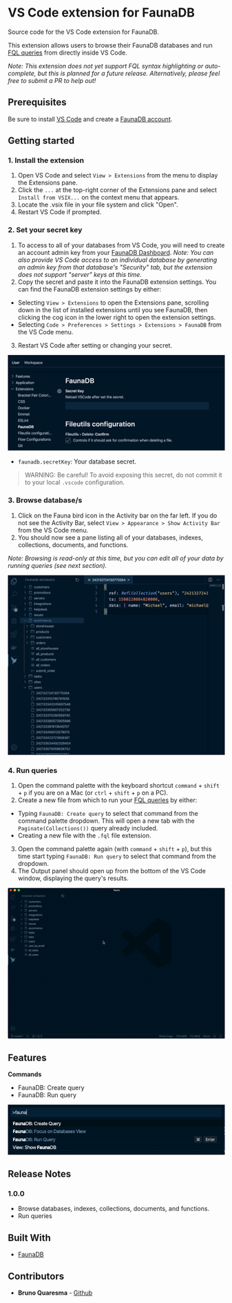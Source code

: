 # VS Code extension for FaunaDB

Source code for the VS Code extension for FaunaDB.

This extension allows users to browse their FaunaDB databases and run [FQL queries](https://docs.fauna.com/fauna/current/api/fql/) from directly inside VS Code.

*Note: This extension does not yet support FQL syntax highlighting or auto-complete, but this is planned for a future release. Alternatively, please feel free to submit a PR to help out!*

## Prerequisites

Be sure to install [VS Code](https://code.visualstudio.com/Download) and create a [FaunaDB account](https://dashboard.fauna.com/accounts/register).

## Getting started

### 1. Install the extension

1. Open VS Code and select `View > Extensions` from the menu to display the Extensions pane.
2. Click the `...` at the top-right corner of the Extensions pane and select `Install from VSIX...` on the context menu that appears.
3. Locate the .vsix file in your file system and click "Open".
4. Restart VS Code if prompted.

### 2. Set your secret key

1. To access to all of your databases from VS Code, you will need to create an account admin key from your [FaunaDB Dashboard](https://dashboard.fauna.com/keys). *Note: You can also provide VS Code access to an individual database by generating an admin key from that database's "Security" tab, but the extension does not support "server" keys at this time.*
2. Copy the secret and paste it into the FaunaDB extension settings. You can find the FaunaDB extension settings by either:
  * Selecting `View > Extensions` to open the Extensions pane, scrolling down in the list of installed extensions until you see FaunaDB, then clicking the cog icon in the lower right to open the extension settings.
  * Selecting `Code > Preferences > Settings > Extensions > FaunaDB` from the VS Code menu.
3. Restart VS Code after setting or changing your secret.

![Extension settings](media/extension-settings.png)

* `faunadb.secretKey`: Your database secret.

> WARNING: Be careful! To avoid exposing this secret, do not commit it to your local `.vscode` configuration.

### 3. Browse database/s

1. Click on the Fauna bird icon in the Activity bar on the far left. If you do not see the Activity Bar, select `View > Appearance > Show Activity Bar` from the VS Code menu.
2. You should now see a pane listing all of your databases, indexes, collections, documents, and functions.

*Note: Browsing is read-only at this time, but you can edit all of your data by running queries (see next section).*

![Browser your database data](media/browse-feature.png)

### 4. Run queries

1. Open the command palette with the keyboard shortcut `command` + `shift` + `p` if you are on a Mac (or `ctrl` + `shift` + `p` on a PC).
2. Create a new file from which to run your [FQL queries](https://docs.fauna.com/fauna/current/api/fql/) by either:
  * Typing `FaunaDB: Create query` to select that command from the command palette dropdown. This will open a new tab with the `Paginate(Collections())` query already included. 
  * Creating a new file with the `.fql` file extension.
3. Open the command palette again (with `command` + `shift` + `p`), but this time start typing `FaunaDB: Run query` to select that command from the dropdown. 
4. The Output panel should open up from the bottom of the VS Code window, displaying the query's results.

![Run queries](media/query-feature.gif)


## Features

**Commands**

* FaunaDB: Create query
* FaunaDB: Run query

![FaunaDB commands](media/fauna-commands.png)

## Release Notes

### 1.0.0

* Browse databases, indexes, collections, documents, and functions.
* Run queries

## Built With

* [FaunaDB](https://fauna.com/)

## Contributors

* **Bruno Quaresma** - [Github](https://github.com/BrunoQuaresma)
